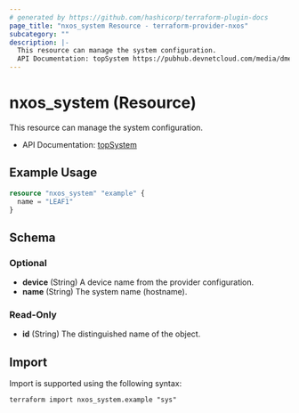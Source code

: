 ```yaml
---
# generated by https://github.com/hashicorp/terraform-plugin-docs
page_title: "nxos_system Resource - terraform-provider-nxos"
subcategory: ""
description: |-
  This resource can manage the system configuration.
  API Documentation: topSystem https://pubhub.devnetcloud.com/media/dme-docs-10-2-2/docs/System/top:System/
---
```


# nxos_system (Resource)

This resource can manage the system configuration.

- API Documentation: [topSystem](https://pubhub.devnetcloud.com/media/dme-docs-10-2-2/docs/System/top:System/)

## Example Usage

```terraform
resource "nxos_system" "example" {
  name = "LEAF1"
}
```

<!-- schema generated by tfplugindocs -->
## Schema

### Optional

- **device** (String) A device name from the provider configuration.
- **name** (String) The system name (hostname).

### Read-Only

- **id** (String) The distinguished name of the object.

## Import

Import is supported using the following syntax:

```shell
terraform import nxos_system.example "sys"
```
